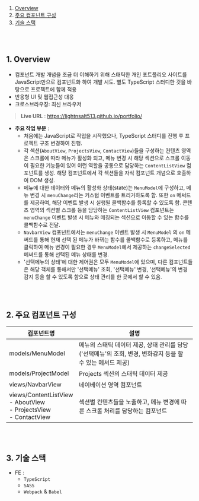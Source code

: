 <br />
<br />

1. [Overview](#overview)
2. [주요 컴포넌트 구성](#structure)
3. [기술 스택](#techstack)

<br />
<br />

## 1. Overview <a id="overview"></a>
* 컴포넌트 개발 개념을 조금 더 이해하기 위해 스태틱한 개인 포트폴리오 사이트를 JavaScript만으로 컴포넌트화 하여 개발 시도. 별도 TypeScript 스터디한 것을 바탕으로 프로젝트에 함께 적용
* 반응형 UI 및 웹접근성 대응
* 크로스브라우징: 최신 브라우저
> **Live URL** : https://lightnsalt513.github.io/portfolio/
* **주요 작업 부분** :
  * 처음에는 JavaScript로 작업을 시작했으나, TypeScript 스터디를 진행 후 프로젝트 구조 변경하여 진행.
  * 각 섹션(`AboutView`, `ProjectsView`, `ContactView`)들을 구성하는 컨텐츠 영역은 스크롤에 따라 메뉴가 활성화 되고, 메뉴 변경 시 해당 섹션으로 스크롤 이동이 필요한 기능들이 있어 이런 역할을 공통으로 담당하는 `ContentListView` 컴포넌트를 생성. 해당 컴포넌트에서 각 섹션들을 자식 컴포넌트 개념으로 호출하여 DOM 생성.
  * 메뉴에 대한 데이터와 메뉴의 활성화 상태(state)는 `MenuModel`에 구성하고, 메뉴 변경 시 `menuChange`라는 커스텀 이벤트를 트리거하도록 함. 또한 `on` 메써드를 제공하여, 해당 이벤트 발생 시 실행될 콜백함수를 등록할 수 있도록 함. 콘텐츠 영역의 섹션별 스크롤 등을 담당하는 `ContentListView` 컴포넌트는 `menuChange` 이벤트 발생 시 메뉴와 메칭되는 섹션으로 이동할 수 있는 함수를 콜백함수로 전달.
  * `NavbarView` 컴포넌트에서는 `menuChange` 이벤트 발생 시 `MenuModel` 의 `on` 메써드를 통해 현재 선택 된 메뉴가 바뀌는 함수를 콜백함수로 등록하고, 메뉴를 클릭하여 메뉴 변경이 필요한 경우 `MenuModel`에서 제공하는 `changeSelected` 메써드를 통해 선택된 메뉴 상태를 변경.
  * '선택메뉴의 상태'에 대한 제어권은 모두 `MenuModel`에 있으며, 다른 컴포넌트들은 해당 객체를 통해서만 '선택메뉴' 조회, '선택메뉴' 변경, '선택메뉴'의 변경 감지 등을 할 수 있도록 함으로 상태 관리를 한 곳에서 할 수 있음.
  
<br />
<br />

## 2. 주요 컴포넌트 구성 <a id="structure"></a>

| 컴포넌트명 | 설명  |
| - | - |
| models/MenuModel | 메뉴의 스태틱 데이터 제공, 상태 관리를 담당 ('선택메뉴'의 조회, 변경, 변화감지 등을 할 수 있는 메서드 제공) |
| models/ProjectModel | Projects 섹션의 스태틱 데이터 제공 |
| views/NavbarView | 네이베이션 영역 컴포넌트 |
| views/ContentListView <br /> - AboutView <br /> - ProjectsView <br /> - ContactView | 섹션별 컨텐츠들을 노출하고, 메뉴 변경에 따른 스크롤 처리를 담당하는 컴포넌트 |
    
<br />
<br />

## 3. 기술 스택 <a id="techstack"></a>
  * FE :
    * `TypeScript`
    * `SASS`
    * `Webpack` &amp; `Babel`
